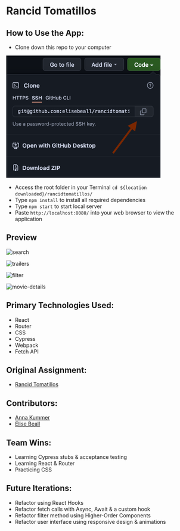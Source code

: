 # Rancid Tomatillos


## How to Use the App:

- Clone down this repo to your computer


![Screenshot of clone & copy buttons](https://github.com/elisebeall/rancidtomatillos/blob/main/src/assets/clone.png)
- Access the root folder in your Terminal
`cd ${location downloaded}/rancidtomatillos/`
- Type `npm install` to install all required dependencies
- Type `npm start` to start local server  
- Paste `http://localhost:8080/` into your web browser to view the application


## Preview


![search](https://user-images.githubusercontent.com/724355/146035138-12defc8a-cc28-46ee-9bf1-6d7b14f44a3f.gif)

![trailers](https://user-images.githubusercontent.com/724355/146035156-a964542f-158b-49d5-8ae3-2e761f02d740.gif)

![filter](https://user-images.githubusercontent.com/724355/146035173-1d6065b1-e12e-4e4a-a973-bf5ebaca2ce0.gif)

![movie-details](https://user-images.githubusercontent.com/724355/146035198-775a573b-c637-4816-919f-a046a776bc92.gif)


## Primary Technologies Used:

- React
- Router
- CSS
- Cypress
- Webpack
- Fetch API

## Original Assignment:

- [Rancid Tomatillos](https://frontend.turing.edu/projects/module-3/rancid-tomatillos-v3.html)

## Contributors:

- [Anna Kummer](https://github.com/annamkummer)
- [Elise Beall](https://github.com/elisebeall)

## Team Wins:
- Learning Cypress stubs & acceptance testing
- Learning React & Router
- Practicing CSS

## Future Iterations:
- Refactor using React Hooks
- Refactor fetch calls with Async, Await & a custom hook
- Refactor filter method using Higher-Order Components
- Refactor user interface using responsive design & animations

